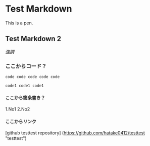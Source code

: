 # Test Markdown

This is a pen.

## Test Markdown 2
*強調*

### ここからコード？
    code code code code code

    code1 code1 code1

#### ここから箇条書き？

1.No1
2.No2

#### ここからリンク

[github testtest repository] (https://github.com/hatake0412/testtest "testtest")
